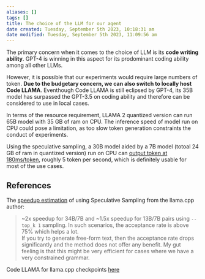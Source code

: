 ```yaml
---
aliases: []
tags: []
title: The choice of the LLM for our agent
date created: Tuesday, September 5th 2023, 10:18:31 am
date modified: Tuesday, September 5th 2023, 11:09:56 am
---
```


The primary concern when it comes to the choice of LLM is its **code writing ability**. GPT-4 is winning in this aspect for its prodominant coding ability among all other LLMs.

However, it is possible that our experiments would require large numbers of token. **Due to the budgetary concern, we can also switch to locally host Code LLAMA**. Eventhough Code LLAMA is still eclipsed by GPT-4, its 35B model has surpassed the GPT-3.5 on coding ability and therefore can be considered to use in local cases.

In terms of the resource requirement, LLAMA 2 quantized version can run 65B model with 35 GB of ram on CPU. The inference speed of model run on CPU could pose a limitation, as too slow token generation constraints the conduct of experiments.

Using the speculative sampling, a 30B model aided by a 7B model (totoal 24 GB of ram in quantized version) run on CPU can [output token at 180ms/token](https://github.com/ggerganov/llama.cpp/issues/2030#issuecomment-1694585487), roughly 5 token per second, which is definitely usable for most of the use cases.

## References

The [speedup estimation](https://github.com/ggerganov/llama.cpp/pull/2926#issuecomment-1700992137) of using Speculative Sampling from the llama.cpp author:

> ~2x speedup for 34B/7B and ~1.5x speedup for 13B/7B pairs using `--top_k 1` sampling. In such scenarios, the acceptance rate is above 75% which helps a lot.  
> If you try to generate free-form text, then the acceptance rate drops significantly and the method does not offer any benefit. My gut feeling is that this might be very efficient for cases where we have a very constrained grammar.

Code LLAMA for llama.cpp checkpoints [here](https://huggingface.co/TheBloke/CodeLlama-34B-GGUF)